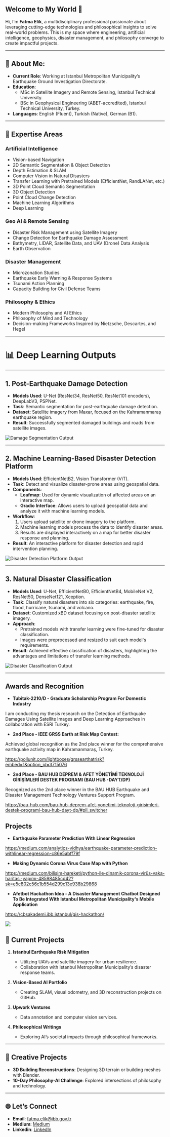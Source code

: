 ## Welcome to My World 🌌

Hi, I’m **Fatma Elik**, a multidisciplinary professional passionate about leveraging cutting-edge technologies and philosophical insights to solve real-world problems. This is my space where engineering, artificial intelligence, geophysics, disaster management, and philosophy converge to create impactful projects.

---

 ## 💫 About Me:

- **Current Role**: Working at Istanbul Metropolitan Municipality’s Earthquake Ground Investigation Directorate.
- **Education**:
  - MSc in Satellite Imagery and Remote Sensing, Istanbul Technical University.
  - BSc in Geophysical Engineering (ABET-accredited), Istanbul Technical University, Turkey.
- **Languages**: English (Fluent), Turkish (Native), German (B1).

---

## 🔬 **Expertise Areas**

### **Artificial Intelligence**

- Vision-based Navigation
- 2D Semantic Segmentation & Object Detection
- Depth Estimation & SLAM
- Computer Vision in Natural Disasters
- Transfer Learning with Pretrained Models (EfficientNet, RandLANet, etc.)
- 3D Point Cloud Semantic Segmentation
- 3D Object Detection
- Point Cloud Change Detection
- Machine Learning Algorithms
- Deep Learning

### **Geo AI & Remote Sensing**

- Disaster Risk Management using Satellite Imagery
- Change Detection for Earthquake Damage Assessment
- Bathymetry, LIDAR, Satellite Data, and UAV (Drone) Data Analysis
- Earth Observation

### **Disaster Management**

- Microzonation Studies
- Earthquake Early Warning & Response Systems
- Tsunami Action Planning
- Capacity Building for Civil Defense Teams

### **Philosophy & Ethics**

- Modern Philosophy and AI Ethics
- Philosophy of Mind and Technology
- Decision-making Frameworks Inspired by Nietzsche, Descartes, and Hegel

---
# 📊 Deep Learning Outputs

---

## 1. Post-Earthquake Damage Detection
- **Models Used**: U-Net (ResNet34, ResNet50, ResNet101 encoders), DeepLabV3, PSPNet.
- **Task**: Semantic segmentation for post-earthquake damage detection.
- **Dataset**: Satellite imagery from Maxar, focused on the Kahramanmaraş earthquake region.
- **Result**: Successfully segmented damaged buildings and roads from satellite images.

![Damage Segmentation Output](link_to_your_image_or_gif)

---

## 2. Machine Learning-Based Disaster Detection Platform
- **Models Used**: EfficientNetB2, Vision Transformer (ViT).
- **Task**: Detect and visualize disaster-prone areas using geospatial data.
- **Components**:
  - **Leafmap**: Used for dynamic visualization of affected areas on an interactive map.
  - **Gradio Interface**: Allows users to upload geospatial data and analyze it with machine learning models.
- **Workflow**:
  1. Users upload satellite or drone imagery to the platform.
  2. Machine learning models process the data to identify disaster areas.
  3. Results are displayed interactively on a map for better disaster response and planning.
- **Result**: An interactive platform for disaster detection and rapid intervention planning.

![Disaster Detection Platform Output](link_to_your_image_or_gif)

---

## 3. Natural Disaster Classification
- **Models Used**: U-Net, EfficientNetB0, EfficientNetB4, MobileNet V2, ResNet50, DenseNet121, Xception.
- **Task**: Classify natural disasters into six categories: earthquake, fire, flood, hurricane, tsunami, and volcano.
- **Dataset**: Customized xBD dataset focusing on post-disaster satellite imagery.
- **Approach**:
  - Pretrained models with transfer learning were fine-tuned for disaster classification.
  - Images were preprocessed and resized to suit each model's requirements.
- **Result**: Achieved effective classification of disasters, highlighting the advantages and limitations of transfer learning methods.

![Disaster Classification Output](link_to_your_image_or_gif)

---


## Awards and Recognition
- **Tubitak-2210/D - Graduate Scholarship Program For Domestic Industry**

I am conducting my thesis research on the Detection of Earthquake Damages Using Satellite Images and Deep Learning Approaches in collaboration with
ESRI Turkey.

- **2nd Place - IEEE GRSS Earth at Risk Map Contest:**

Achieved global recognition as the 2nd place winner for the comprehensive earthquake activity map in Kahramanmaraş, Turkey.

https://pollunit.com/lightboxes/grssearthatrisk?embed=1&option_id=3715076

- **2nd Place - BAU HUB DEPREM & AFET YÖNETİMİ TEKNOLOJİ GİRİŞİMLERİ DESTEK PROGRAMI (BAU HUB -DAYT/DP)**

Recognized as the 2nd place winner in the BAU HUB Earthquake and Disaster Management Technology Ventures Support Program.

 https://bau-hub.com/bau-hub-deprem-afet-yonetimi-teknoloji-girisimleri-destek-programi-bau-hub-dayt-dp/#pll_switcher

## Projects
- **Earthquake Parameter Prediction With Linear Regression**
  
 https://medium.com/analytics-vidhya/earthquake-parameter-prediction-withlinear-regression-c86e5abff79f

- **Making Dynamic Corona Virus Case Map with Python**

 https://medium.com/bilişim-hareketi/python-ile-dinamik-corona-virüs-vaka-haritası-yapımı-48598485cd42?sk=e5c802c56c1b554d299c13e938b29868

- **Afetbot Hackathon Idea - A Disaster Management Chatbot Designed To Be Integrated With Istanbul Metropolitan Municipality's Mobile Application**

https://cbsakademi.ibb.istanbul/gis-hackathon/

![](https://cbsakademi.ibb.istanbul/wp-content/uploads/2023/12/WhatsApp-Image-2023-12-18-at-12.04.01.jpeg)

## 🚀 **Current Projects**

1. **Istanbul Earthquake Risk Mitigation**

   - Utilizing UAVs and satellite imagery for urban resilience.
   - Collaboration with Istanbul Metropolitan Municipality’s disaster response teams.

2. **Vision-Based AI Portfolio**

   - Creating SLAM, visual odometry, and 3D reconstruction projects on GitHub.

3. **Upwork Ventures**

   - Data annotation and computer vision services.

4. **Philosophical Writings**

   - Exploring AI’s societal impacts through philosophical frameworks.

---
## 🎨 **Creative Projects**

- **3D Building Reconstructions**: Designing 3D terrain or building meshes with Blender.
- **10-Day Philosophy-AI Challenge**: Explored intersections of philosophy and technology.

---

## 🌐 **Let’s Connect**

- **Email**: [fatma.elik@ibb.gov.tr](mailto:fatma.elik@ibb.gov.tr)
- **Medium**: [Medium](https://medium.com/@fatmaelikf/)
- **Linkedin**: [LinkedIn](https://www.linkedin.com/in/fatma-elik-399141b3/)



